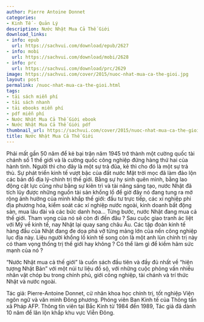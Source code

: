 ```yaml
---
author: Pierre Antoine Donnet
categories:
- Kinh Tế - Quản Lý
description: Nước Nhật Mua Cả Thế Giới
download_links:
- info: epub
  url: https://sachvui.com/download/epub/2627
- info: mobi
  url: https://sachvui.com/download/mobi/2628
- info: prc
  url: https://sachvui.com/download/prc/2629
image: https://sachvui.com/cover/2015/nuoc-nhat-mua-ca-the-gioi.jpg
layout: post
permalink: /nuoc-nhat-mua-ca-the-gioi.html
tags:
- tải sách miễn phí
- tải sách nhanh
- tải ebooks miễn phí
- pdf miễn phí
- Nước Nhật Mua Cả Thế Giới ebook
- Nước Nhật Mua Cả Thế Giới pdf
thumbnail_url: https://sachvui.com/cover/2015/nuoc-nhat-mua-ca-the-gioi.jpg
title: Nước Nhật Mua Cả Thế Giới
---
```


 <div class="item-desc text-justify"> <p>Phải mất gần 50 năm để kẻ bại trận năm 1945 trở thành một cường quốc tài chánh số 1 thế giới và là cường quốc công nghiệp đứng hàng thứ hai của hành tinh. Người thì cho đây là một sự trả đũa, kẻ thì cho đó là một sự trả thù. Sự phát triển kinh tế vượt bậc của đất nước Mặt trời mọc đã làm đảo lộn các bản đồ địa lý-chính trị thế giới. Bằng sự hy sinh quên mình, bằng lao động cật lực cũng như bằng sự kiên trì và tài năng sáng tạo, nước Nhật đã tích lũy được những nguồn tài sản khổng lồ để giờ đây nó đang tung ra mở rộng ảnh hưởng của mình khắp thế giới: đầu tư trực tiếp, các xí nghiệp phi địa phương hóa, kiểm soát các xí nghiệp nước ngoài, kinh doanh bất động sản, mua lâu đài và các bức danh họa… Từng bước, nước Nhật đang mua cả thế giới. Tham vọng của nó sẽ còn đi đến đâu ? Sau cuộc giao tranh ác liệt với Mỹ về kinh tế, nay Nhật lại quay sang châu Âu. Các tập đoàn kinh tế hàng đầu của Nhật đang đe dọa phá vỡ từng mảng lớn của nền công nghiệp lục địa này. Liệu người khổng lồ kinh tế song còn là một anh lùn chính trị này có tham vọng thống trị thế giới hay không ? Có thể làm gì để kiềm hãm sức mạnh của nó ?</p><p>“Nước Nhật mua cả thế giới” là cuốn sách đầu tiên và đầy đủ nhất về “hiện tượng Nhật Bản” với một núi tư liệu đồ sộ, với những cuộc phỏng vấn nhiều nhân vật chóp bu trong chính phủ, giới công nghiệp, tài chánh và trí thức Nhật và nước ngoài.</p><p>Tác giả: Pierre-Antoine Donnet, cử nhân khoa học chính trị, tốt nghiệp Viện ngôn ngữ và văn minh Đông phương. Phóng viên Ban Kinh tế của Thông tấn xã Pháp AFP. Thông tín viên tại Bắc Kinh từ 1984 đến 1989, Tác giả đã dành 10 năm để lăn lộn khắp khu vực Viễn Đông.</p> </div>